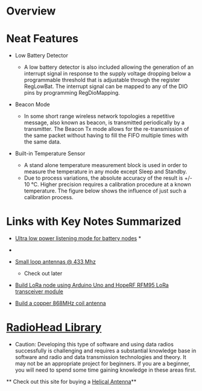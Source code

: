 # Overview

# Neat Features

* Low Battery Detector
	* A low battery detector is also included allowing the generation of an interrupt signal in response to the supply voltage dropping below a programmable threshold that is adjustable through the register RegLowBat. The interrupt signal can be mapped to any of the DIO pins by programming RegDioMapping.


* Beacon Mode
	* In some short range wireless network topologies a repetitive message, also known as beacon, is transmitted periodically by a transmitter. The Beacon Tx mode allows for the re-transmission of the same packet without having to fill the FIFO multiple times with the same data.

* Built-in Temperature Sensor
	* A stand alone temperature measurement block is used in order to measure the temperature in any mode except Sleep and Standby. 
	* Due to process variations, the absolute accuracy of the result is +/- 10 °C. Higher precision requires a calibration procedure at a known temperature. The figure below shows the influence of just such a calibration process.



# Links with Key Notes Summarized




* [Ultra low power listening mode for battery nodes][Site 3]
	* 
*
* [Small loop antennas @ 433 Mhz][Site 4]
	* Check out later

* [Build LoRa node using Arduino Uno and HopeRF RFM95 LoRa transceiver module][Site 5]


* [Build a copper 868MHz coil antenna][Site 6]


# [RadioHead Library][RadioHead Library]
* Caution: Developing this type of software and using data radios successfully is challenging and requires a substantial knowledge base in software and radio and data transmission technologies and theory. It may not be an appropriate project for beginners. If you are a beginner, you will need to spend some time gaining knowledge in these areas first.


** Check out this site for buying a [Helical Antenna][Helical Antenna Site]**


[Site 1]: https://lowpowerlab.com/forum/low-power-techniques/any-success-with-lora-low-power-listening/
[Site 2]: https://lowpowerlab.com/forum/low-power-techniques/using-listenmode-as-wakeup-timer/15/
[Site 3]: https://lowpowerlab.com/forum/low-power-techniques/ultra-low-power-listening-mode-for-battery-nodes/
[Site 4]: https://lowpowerlab.com/forum/rf-range-antennas-rfm69-library/small-loop-antennas-433-mhz/

[Site 5]: https://www.mobilefish.com/developer/lorawan/lorawan_quickguide_build_lora_node_rfm95_arduino_uno.html

[Site 6]: https://www.mobilefish.com/developer/lorawan/lorawan_quickguide_build_868mhz_coil_antenna.html

[Helical Antenna Site]: https://fr.aliexpress.com/wholesale?SearchText=sw868-th13&switch_new_app=y

[RadioHead Library]: https://www.airspayce.com/mikem/arduino/RadioHead/index.html